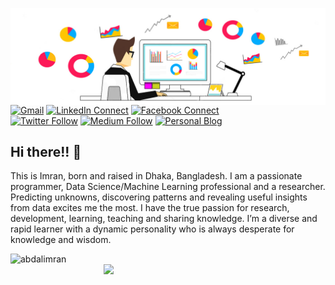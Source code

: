 <a target="_blank" href="https://abdalimran.github.io"><img width="510" align="right" src="https://github.com/abdalimran/abdalimran.github.io/raw/master/images/analytics_cover.jpg"></a>

[![Gmail](https://img.shields.io/badge/%20-Send%20Mail-black?color=14171A&labelColor=ef5350&logo=gmail&logoColor=ffffff)](mailto:abdalimran@gmail.com)
[![LinkedIn Connect](https://img.shields.io/badge/%20-Connect-black?color=14171A&labelColor=0077B5&logo=linkedin&logoColor=ffffff)](https://www.linkedin.com/in/abdalimran/)
[![Facebook Connect](https://img.shields.io/badge/%20-Connect-black?color=14171A&labelColor=4267B2&logo=facebook&logoColor=ffffff)](https://www.facebook.com/abdalimran/)<br>
[![Twitter Follow](https://img.shields.io/badge/%20-Follow-black?color=14171A&labelColor=37474f&logo=twitter&logoColor=4fc3f7)](https://twitter.com/AbdullahAlImran)
[![Medium Follow](https://img.shields.io/badge/%20-Follow-black?color=14171A&labelColor=050404&logo=medium&logoColor=ffffff)](https://medium.com/@abdalimran)
[![Personal Blog](https://img.shields.io/badge/%20-Blog-black?color=14171A&labelColor=F57C00&logo=blogger&logoColor=ffffff)](https://imranabdullah.com)
<!---
[![Kaggle Follow](https://img.shields.io/badge/%20-Follow-black?color=14171A&labelColor=37474f&logo=kaggle&logoColor=4fc3f7)](https://kaggle.com/abdalimran)
-->

## Hi there!! 👋
This is Imran, born and raised in Dhaka, Bangladesh. I am a passionate programmer, Data Science/Machine Learning professional and a researcher. Predicting unknowns, discovering patterns and revealing useful insights from data excites me the most. I have the true passion for research, development, learning, teaching and sharing knowledge. I’m a diverse and rapid learner with a dynamic personality who is always desperate for knowledge and wisdom.<br>

<!-- <img width="380" align="center" src="https://github-readme-stats.vercel.app/api?username=abdalimran&show_icons=true" alt="abdalimran"/> -->

<div>
  <img width="430" align="left" src="https://github-readme-stats.vercel.app/api?username=abdalimran&count_private=true&show_icons=true&theme=dracula" alt="abdalimran"/>
  <img width="355" align="right" src="https://github-readme-stats.vercel.app/api/top-langs/?username=abdalimran&theme=dracula&langs_count=10&layout=compact&hide=php"/>
</div>
